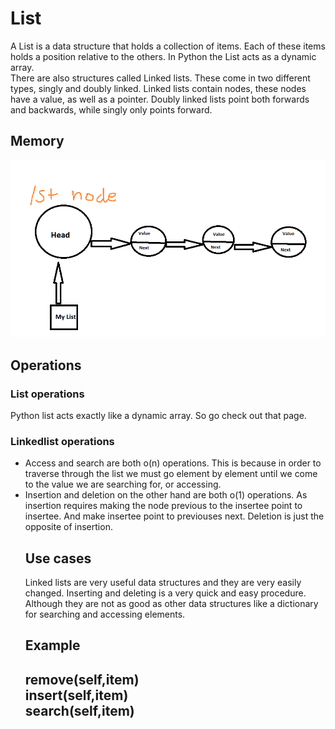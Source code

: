 <h1> List</h1>
<p1> A List is a data structure that holds a collection of items. Each of these items holds a position relative to the others. In Python the List acts as a dynamic array.<br/>
  There are also structures called Linked lists. These come in two different types, singly and doubly linked. Linked lists contain nodes, these nodes have a value, as well as a pointer. Doubly linked lists point both forwards and backwards, while singly only points forward.  </p1>
<h2> Memory </h2>
<img src="linkedlist_image.png">
<h2>Operations</h2>
<h3> List operations </h3>
<p1> Python list acts exactly like a dynamic array. So go check out that page. <br/>
<h3> Linkedlist operations </h3>
<UL> 
  <LI>Access and search are both o(n) operations. This is because in order to traverse through the list we must go element by element until we come to the value we are searching for, or accessing. 
  <LI>Insertion and deletion on the other hand are both o(1) operations. As insertion requires making the node previous to the insertee point to insertee. And make insertee point to previouses next. Deletion is just the opposite of insertion. </p1>
<h2>Use cases</h2>
<p1> Linked lists are very useful data structures and they are very easily changed. Inserting and deleting is a very quick and easy procedure. Although they are not as good as other data structures like a dictionary for searching and accessing elements. </p1>
<h2> Example<h2>
  <p1>remove(self,item)<br/>
    insert(self,item)<br/>
    search(self,item)<br/>
  </p1>
    

